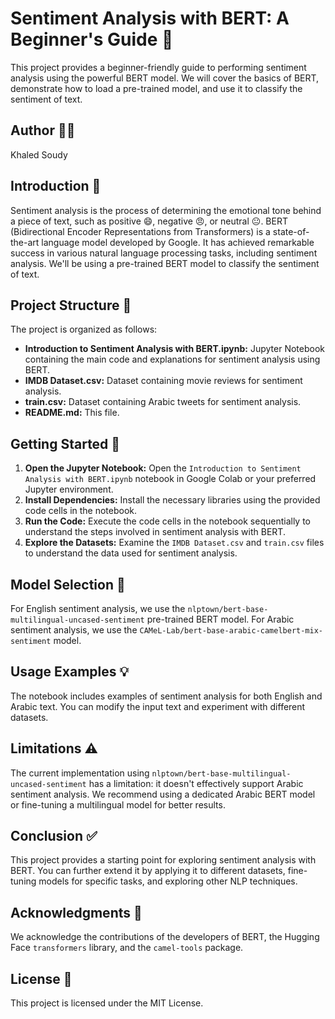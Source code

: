 # Sentiment Analysis with BERT: A Beginner's Guide 🚀

This project provides a beginner-friendly guide to performing sentiment analysis using the powerful BERT model. We will cover the basics of BERT, demonstrate how to load a pre-trained model, and use it to classify the sentiment of text.

## Author 🧑‍💻

Khaled Soudy

## Introduction 📖

Sentiment analysis is the process of determining the emotional tone behind a piece of text, such as positive 😄, negative 😠, or neutral 😐. BERT (Bidirectional Encoder Representations from Transformers) is a state-of-the-art language model developed by Google. It has achieved remarkable success in various natural language processing tasks, including sentiment analysis. We'll be using a pre-trained BERT model to classify the sentiment of text.

## Project Structure 📂

The project is organized as follows:

* **Introduction to Sentiment Analysis with BERT.ipynb:** Jupyter Notebook containing the main code and explanations for sentiment analysis using BERT.
* **IMDB Dataset.csv:** Dataset containing movie reviews for sentiment analysis.
* **train.csv:** Dataset containing Arabic tweets for sentiment analysis.
* **README.md:** This file.

## Getting Started 🏁

1. **Open the Jupyter Notebook:** Open the `Introduction to Sentiment Analysis with BERT.ipynb` notebook in Google Colab or your preferred Jupyter environment.
2. **Install Dependencies:** Install the necessary libraries using the provided code cells in the notebook.
3. **Run the Code:** Execute the code cells in the notebook sequentially to understand the steps involved in sentiment analysis with BERT.
4. **Explore the Datasets:** Examine the `IMDB Dataset.csv` and `train.csv` files to understand the data used for sentiment analysis.

## Model Selection 🧠

For English sentiment analysis, we use the `nlptown/bert-base-multilingual-uncased-sentiment` pre-trained BERT model. For Arabic sentiment analysis, we use the `CAMeL-Lab/bert-base-arabic-camelbert-mix-sentiment` model.

## Usage Examples 💡

The notebook includes examples of sentiment analysis for both English and Arabic text. You can modify the input text and experiment with different datasets.

## Limitations ⚠️

The current implementation using `nlptown/bert-base-multilingual-uncased-sentiment` has a limitation: it doesn't effectively support Arabic sentiment analysis. We recommend using a dedicated Arabic BERT model or fine-tuning a multilingual model for better results.

## Conclusion ✅

This project provides a starting point for exploring sentiment analysis with BERT. You can further extend it by applying it to different datasets, fine-tuning models for specific tasks, and exploring other NLP techniques.

## Acknowledgments 🙏

We acknowledge the contributions of the developers of BERT, the Hugging Face `transformers` library, and the `camel-tools` package.

## License 📜

This project is licensed under the MIT License.
